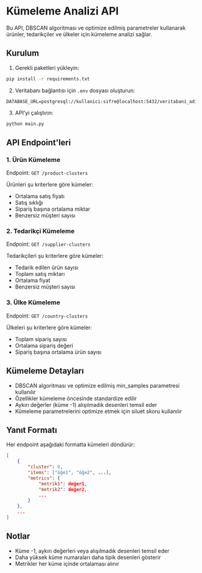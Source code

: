 # Kümeleme Analizi API

Bu API, DBSCAN algoritması ve optimize edilmiş parametreler kullanarak ürünler, tedarikçiler ve ülkeler için kümeleme analizi sağlar.

## Kurulum

1. Gerekli paketleri yükleyin:
```bash
pip install -r requirements.txt
```

2. Veritabanı bağlantısı için `.env` dosyası oluşturun:
```
DATABASE_URL=postgresql://kullanici:sifre@localhost:5432/veritabani_adi
```

3. API'yi çalıştırın:
```bash
python main.py
```

## API Endpoint'leri

### 1. Ürün Kümeleme
Endpoint: `GET /product-clusters`

Ürünleri şu kriterlere göre kümeler:
- Ortalama satış fiyatı
- Satış sıklığı
- Sipariş başına ortalama miktar
- Benzersiz müşteri sayısı

### 2. Tedarikçi Kümeleme
Endpoint: `GET /supplier-clusters`

Tedarikçileri şu kriterlere göre kümeler:
- Tedarik edilen ürün sayısı
- Toplam satış miktarı
- Ortalama fiyat
- Benzersiz müşteri sayısı

### 3. Ülke Kümeleme
Endpoint: `GET /country-clusters`

Ülkeleri şu kriterlere göre kümeler:
- Toplam sipariş sayısı
- Ortalama sipariş değeri
- Sipariş başına ortalama ürün sayısı

## Kümeleme Detayları

- DBSCAN algoritması ve optimize edilmiş min_samples parametresi kullanılır
- Özellikler kümeleme öncesinde standardize edilir
- Aykırı değerler (küme -1) alışılmadık desenleri temsil eder
- Kümeleme parametrelerini optimize etmek için siluet skoru kullanılır

## Yanıt Formatı

Her endpoint aşağıdaki formatta kümeleri döndürür:
```json
[
    {
        "cluster": 0,
        "items": ["öğe1", "öğe2", ...],
        "metrics": {
            "metrik1": değer1,
            "metrik2": değer2,
            ...
        }
    },
    ...
]
```

## Notlar

- Küme -1, aykırı değerleri veya alışılmadık desenleri temsil eder
- Daha yüksek küme numaraları daha tipik desenleri gösterir
- Metrikler her küme içinde ortalaması alınır 